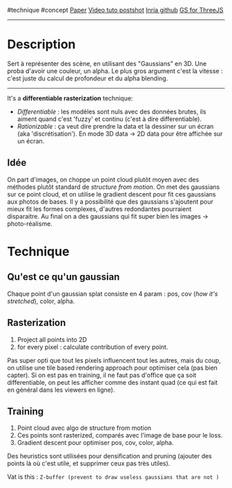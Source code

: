 #technique #concept 
[Paper](https://arxiv.org/pdf/2308.04079)
[Video tuto postshot](https://www.youtube.com/watch?v=ERuRMOVO58Q)
[Inria github](https://github.com/graphdeco-inria/gaussian-splatting?tab=readme-ov-file)
[GS for ThreeJS](https://github.com/mkkellogg/GaussianSplats3D)
___
# Description
Sert à représenter des scène, en utilisant des "Gaussians" en 3D. Une proba d'avoir une couleur, un alpha. Le plus gros argument c'est la vitesse : c'est juste du calcul de profondeur et du alpha blending. 
___
It's a __differentiable rasterization__ technique: 
- _Differentiable_ : les modèles sont nuls avec des données brutes, ils aiment quand c'est 'fuzzy' et continu (c'est à dire differentiable). 
- _Rationizable_ : ça veut dire prendre la data et la dessiner sur un écran (aka 'discrétisation'). En mode 3D data -> 2D data pour être affichée sur un écran. 

## Idée
On part d'images, on choppe un point cloud plutôt moyen avec des méthodes plutôt standard de _structure from motion_. On met des gaussians sur ce point cloud, et on utilise le gradient descent pour fit ces gaussians aux photos de bases. Il y a possibilité que des gaussians s'ajoutent pour mieux fit les formes complexes, d'autres redondantes pourraient disparaitre. Au final on a des gaussians qui fit super bien les images $\to$ photo-réalisme. 

# Technique
## Qu'est ce qu'un gaussian
Chaque point d'un gaussian splat consiste en 4 param : pos, cov (_how it's stretched_), color, alpha. 

## Rasterization
1) Project all points into 2D
2) for every pixel : calculate contribution of every point. 

Pas super opti que tout les pixels influencent tout les autres, mais du coup, on utilise une tile based rendering approach pour optimiser cela (pas bien capter). 
Si on est pas en training, il ne faut pas d'office que ça soit differentiable, on peut les afficher comme des instant quad (ce qui est fait en général dans les viewers en ligne). 

## Training 
1) Point cloud avec algo de structure from motion
2) Ces points sont rasterized, comparés avec l'image de base pour le loss.
3) Gradient descent pour optimiser pos, cov, color, alpha. 

Des heuristics sont utilisées pour densification and pruning (ajouter des points là où c'est utile, et supprimer ceux pas très utiles). 


Vat is this : `Z-buffer (prevent to draw useless gaussians that are not )`